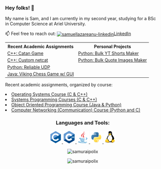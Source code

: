 ### Hey folks! 👋

<!--
**SamuraiPolix/SamuraiPolix** is a ✨ _special_ ✨ repository because its `README.md` (this file) appears on your GitHub profile.

Here are some ideas to get you started:

- 🔭 I’m currently working on ...
- 🌱 I’m currently learning ...
- 👯 I’m looking to collaborate on ...
- 🤔 I’m looking for help with ...
- 💬 Ask me about ...
- 📫 How to reach me: ...
- ⚡ Fun fact: ...
-->

My name is Sam, and I am currently in my second year, studying for a BSc in Computer Science at Ariel University.

📫 Feel free to reach out: <a href="https://linkedin.com/in/samuellazareanu" target="blank"><img align="center" src="https://raw.githubusercontent.com/rahuldkjain/github-profile-readme-generator/master/src/images/icons/Social/linked-in-alt.svg" alt="samuellazareanu-linkedin" height="10" width="20" />LinkedIn</a>

<table align="center">
  <tr>
    <th>Recent Academic Assignments</th>
    <th>Personal Projects</th>
    
  </tr>
  <tr>
    <td><a href="https://github.com/SamuraiPolix/Catan-Game-CPP">C++: Catan Game</a></td>
    <td><a href="https://github.com/SamuraiPolix/Shorts-Maker">Python: Bulk YT Shorts Maker</a></td>

  </tr>
  <tr>
    <td><a href="https://github.com/SamuraiPolix/Operating-Systems-Ex2">C++: Custom netcat</a></td>
    <td><a href="https://github.com/SamuraiPolix/Image-Quote-Generator">Python: Bulk Quote Images Maker</a></td>
    
  </tr>
  <tr>
    <td><a href="https://github.com/SamuraiPolix/Computer-Networking-Ex3">Python: Reliable UDP</a></td>
    <td><a href=""></a></td>
    
  </tr>
  <tr>
    <td><a href="https://github.com/SamuraiPolix/Viking-Chess-Hnefatafi">Java: Viking Chess Game w/ GUI</a></td>
    <td><a href=""></a></td>
    
  </tr>
</table>

<p align="left">
  Recent academic assignments, organized by course:
  <li><a href="https://github.com/stars/SamuraiPolix/lists/operating-systems-course">Operating Systems Course (C & C++)</a></li>
  <li><a href="https://github.com/stars/SamuraiPolix/lists/systems-programming-course">Systems Programming Courses (C & C++)</a></li>
  <li><a href="https://github.com/stars/SamuraiPolix/lists/oop-course">Object Oriented Programming Course (Java & Python)</a></li>
  <li><a href="https://github.com/stars/SamuraiPolix/lists/computer-networking-course">Computer Networking (Communication) Course (Python and C)</a></li>
</p>

<h3 align="center">Languages and Tools:</h3>
<p align="center"> <a href="https://www.cprogramming.com/" target="_blank" rel="noreferrer"> <img src="https://raw.githubusercontent.com/devicons/devicon/master/icons/c/c-original.svg" alt="c" width="40" height="40"/> </a> <a href="https://www.cplusplus.com/" target="_blank" rel="noreferrer"> <img src="https://raw.githubusercontent.com/devicons/devicon/master/icons/cplusplus/cplusplus-original.svg" alt="c" width="40" height="40"/> </a> <a href="https://www.java.com" target="_blank" rel="noreferrer"> <img src="https://raw.githubusercontent.com/devicons/devicon/master/icons/java/java-original.svg" alt="java" width="40" height="40"/> </a> <a href="https://www.python.org" target="_blank" rel="noreferrer"> <img src="https://raw.githubusercontent.com/devicons/devicon/master/icons/python/python-original.svg" alt="python" width="40" height="40"/> </a> <a href="https://www.linux.org/" target="_blank" rel="noreferrer"> <img src="https://raw.githubusercontent.com/devicons/devicon/master/icons/linux/linux-original.svg" alt="linux" width="40" height="40"/> </a> </p>

<p align="center"><img align="center" src="https://github-readme-stats.vercel.app/api/top-langs?username=samuraipolix&show_icons=true&locale=en&layout=compact&theme=dark" alt="samuraipolix" /></p>

<p align="center"> <img src="https://komarev.com/ghpvc/?username=samuraipolix&label=Profile%20views&color=blue&style=flat" alt="samuraipolix" /> </p>

<!--
<p>&nbsp;<img align="center" src="https://github-readme-stats.vercel.app/api?username=samuraipolix&show_icons=true&locale=en&theme=dark" alt="samuraipolix" /></p>
-->
